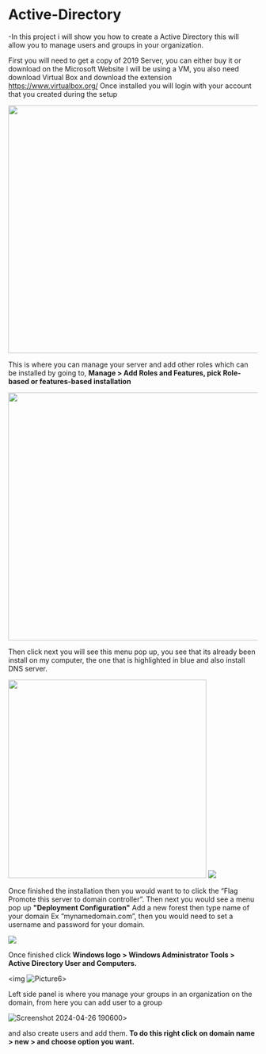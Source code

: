 # Active-Directory
-In this project i will show you how to create a Active Directory this will allow you to manage users and groups in your organization.

First you will need to get a copy of 2019 Server, you can either buy it  or download on the Microsoft Website
I will be using a VM, you also need download Virtual Box and download the extension https://www.virtualbox.org/
Once installed you will login with your account that you created during the setup


<img src="https://github.com/Cworm80/Active-Directory/assets/161678144/c290a065-522d-4042-8de5-e93bd2ed873a" width="700" height="500" >

This is where you can manage your server and add other roles which can be installed by going to, <b> Manage > Add Roles and Features, pick Role-based or features-based installation</b>

<img src="https://github.com/Cworm80/Active-Directory/assets/161678144/95d1523c-226f-4886-b4f7-ad86a4182d07" width="700" height="500">


Then click next you will see this menu pop up, you see that its already been install on my computer, the one that is highlighted in blue and also install DNS server. 

<img src="https://github.com/Cworm80/Active-Directory/assets/161678144/07cd8826-3c93-4a3d-9679-57ed40c1dd3d" width="400" height="400">


<img src="https://github.com/Cworm80/Active-Directory/assets/161678144/989f2a19-c8f2-40a8-b5d6-0fd89286d87d">

Once finished the installation then you would want to to click the “Flag Promote this server to domain controller”.
Then next you would see a menu pop up <b>"Deployment Configuration"</b>
Add a new forest then type name of your domain Ex “mynamedomain.com”, then you would need to set a username and password for your domain.


<img src="https://github.com/Cworm80/Active-Directory/assets/161678144/f14a8203-4779-469f-9664-a9c0ca4b5f6d">


Once finished click <b> Windows logo > Windows Administrator Tools >
Active Directory User and Computers.</b> 


<img ![Picture6](https://github.com/Cworm80/Active-Directory/assets/161678144/4cf6f32d-c6e1-4792-b228-22791a318275)>




Left side panel is where you manage your groups in an organization on the domain, from here you can add user to a group

<img>![Screenshot 2024-04-26 190600](https://github.com/Cworm80/Active-Directory/assets/161678144/9bf740f8-a707-439e-aa3b-d7f6bdef4674)>

and also create users and add them. <b>To do this right click on domain name > new > and choose option you want.</b>

